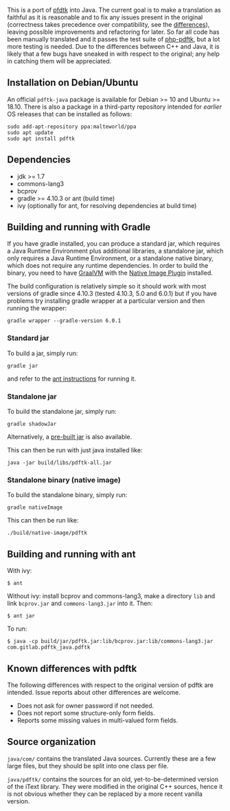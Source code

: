 This is a port of [pfdtk](https://www.pdflabs.com/tools/pdftk-server/)
into Java. The current goal is to make a translation as faithful as it
is reasonable and to fix any issues present in the original
(correctness takes precedence over compatibility, see the [differences](#known-differences-with-pdftk)),
leaving possible improvements and refactoring for
later. So far all code has been manually translated and it passes the
test suite of [php-pdftk](https://github.com/mikehaertl/php-pdftk),
but a lot more testing is needed. Due to the differences between C++
and Java, it is likely that a few bugs have sneaked in with respect to
the original; any help in catching them will be appreciated.

## Installation on Debian/Ubuntu

An official `pdftk-java` package is available for Debian >= 10 and
Ubuntu >= 18.10. There is also a package in a third-party repository
intended for *earlier* OS releases that can be installed as follows:

```
sudo add-apt-repository ppa:malteworld/ppa
sudo apt update
sudo apt install pdftk
```

## Dependencies

 - jdk >= 1.7
 - commons-lang3
 - bcprov
 - gradle >= 4.10.3 or ant (build time)
 - ivy (optionally for ant, for resolving dependencies at build time)

## Building and running with Gradle
If you have gradle installed, you can produce a standard jar, which
requires a Java Runtime Environment plus additional libraries, a
standalone jar, which only requires a Java Runtime Environment, or a
standalone native binary, which does not require any runtime
dependencies. In order to build the binary, you need to have
[GraalVM](https://www.graalvm.org) with the [Native Image
Plugin](https://www.graalvm.org/docs/reference-manual/native-image/)
installed.

The build configuration is relatively simple so it should work with most
versions of gradle since 4.10.3 (tested 4.10.3, 5.0 and 6.0.1) but if you have problems try
installing gradle wrapper at a particular version and then running the wrapper:
```
gradle wrapper --gradle-version 6.0.1
```

### Standard jar

To build a jar, simply run: 

```
gradle jar
```

and refer to the [ant instructions](#building-and-running-with-and) for running it.

### Standalone jar

To build the standalone jar, simply run: 

```
gradle shadowJar
```
Alternatively, a [pre-built jar](https://gitlab.com/pdftk-java/pdftk/-/jobs/artifacts/master/file/build/libs/pdftk-all.jar?job=gradle) is also available.

This can then be run with just java installed like:
```
java -jar build/libs/pdftk-all.jar
```

### Standalone binary (native image)
To build the standalone binary, simply run:

```
gradle nativeImage
```

This can then be run like:
```
./build/native-image/pdftk
```

## Building and running with ant

With ivy:
```
$ ant
```

Without ivy: install bcprov and commons-lang3, make a directory `lib`
and link `bcprov.jar` and `commons-lang3.jar` into it. Then:
```
$ ant jar
```

To run:
```
$ java -cp build/jar/pdftk.jar:lib/bcprov.jar:lib/commons-lang3.jar com.gitlab.pdftk_java.pdftk
```

## Known differences with pdftk

The following differences with respect to the original version of
pdftk are intended. Issue reports about other differences are welcome.

- Does not ask for owner password if not needed.
- Does not report some structure-only form fields.
- Reports some missing values in multi-valued form fields.

## Source organization

`java/com/` contains the translated Java sources. Currently these are
a few large files, but they should be split into one class per file.

`java/pdftk/` contains the sources for an old, yet-to-be-determined
version of the iText library. They were modified in the original C++
sources, hence it is not obvious whether they can be replaced by a
more recent vanilla version.
